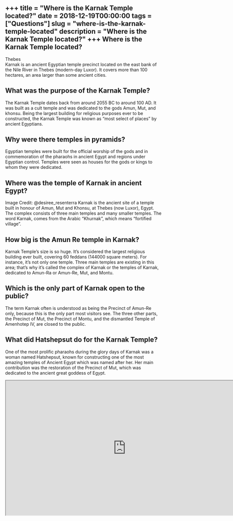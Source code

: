 +++
title = "Where is the Karnak Temple located?"
date = 2018-12-19T00:00:00
tags = ["Questions"]
slug = "where-is-the-karnak-temple-located"
description = "Where is the Karnak Temple located?"
+++
Where is the Karnak Temple located?
-----------------------------------

Thebes  
Karnak is an ancient Egyptian temple precinct located on the east bank of the Nile River in Thebes (modern-day Luxor). It covers more than 100 hectares, an area larger than some ancient cities.

What was the purpose of the Karnak Temple?
------------------------------------------

The Karnak Temple dates back from around 2055 BC to around 100 AD. It was built as a cult temple and was dedicated to the gods Amun, Mut, and khonsu. Being the largest building for religious purposes ever to be constructed, the Karnak Temple was known as “most select of places” by ancient Egyptians.

Why were there temples in pyramids?
-----------------------------------

Egyptian temples were built for the official worship of the gods and in commemoration of the pharaohs in ancient Egypt and regions under Egyptian control. Temples were seen as houses for the gods or kings to whom they were dedicated.

Where was the temple of Karnak in ancient Egypt?
------------------------------------------------

Image Credit: @desiree\_resenterra Karnak is the ancient site of a temple built in honour of Amun, Mut and Khonsu, at Thebes (now Luxor), Egypt. The complex consists of three main temples and many smaller temples. The word Karnak, comes from the Arabic “Khurnak”, which means “fortified village”.

How big is the Amun Re temple in Karnak?
----------------------------------------

Karnak Temple’s size is so huge. It’s considered the largest religious building ever built, covering 60 feddans (144000 square meters). For instance, it’s not only one temple. Three main temples are existing in this area; that’s why it’s called the complex of Karnak or the temples of Karnak, dedicated to Amun-Ra or Amun-Re, Mut, and Montu.

Which is the only part of Karnak open to the public?
----------------------------------------------------

The term Karnak often is understood as being the Precinct of Amun-Re only, because this is the only part most visitors see. The three other parts, the Precinct of Mut, the Precinct of Montu, and the dismantled Temple of Amenhotep IV, are closed to the public.

What did Hatshepsut do for the Karnak Temple?
---------------------------------------------

One of the most prolific pharaohs during the glory days of Karnak was a woman named Hatshepsut, known for constructing one of the most amazing temples of Ancient Egypt which was named after her. Her main contribution was the restoration of the Precinct of Mut, which was dedicated to the ancient great goddess of Egypt.

<iframe allow="accelerometer; autoplay; clipboard-write; encrypted-media; gyroscope; picture-in-picture" allowfullscreen="" class="__youtube_prefs__  epyt-is-override  no-lazyload" data-no-lazy="1" data-origheight="433" data-origwidth="770" data-skipgform_ajax_framebjll="" height="433" id="_ytid_13044" loading="lazy" src="https://www.youtube.com/embed/CRINRvILZyU?enablejsapi=1&autoplay=0&cc_load_policy=0&cc_lang_pref=&iv_load_policy=1&loop=0&modestbranding=0&rel=1&fs=1&playsinline=0&autohide=2&theme=dark&color=red&controls=1&" title="YouTube player" width="770"></iframe>